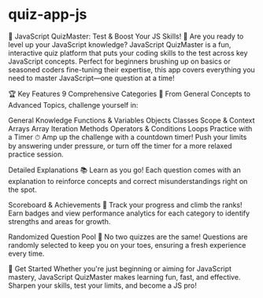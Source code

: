 # quiz-app-js
🧠 JavaScript QuizMaster: Test & Boost Your JS Skills! 🚀
Are you ready to level up your JavaScript knowledge? JavaScript QuizMaster is a fun, interactive quiz platform that puts your coding skills to the test across key JavaScript concepts. Perfect for beginners brushing up on basics or seasoned coders fine-tuning their expertise, this app covers everything you need to master JavaScript—one question at a time!

🏆 Key Features
9 Comprehensive Categories 🎯
From General Concepts to Advanced Topics, challenge yourself in:


General Knowledge
Functions & Variables
Objects
Classes
Scope & Context
Arrays
Array Iteration Methods
Operators & Conditions
Loops
Practice with a Timer ⏱
Amp up the challenge with a countdown timer! Push your limits by answering under pressure, or turn off the timer for a more relaxed practice session.

Detailed Explanations 📚
Learn as you go! Each question comes with an explanation to reinforce concepts and correct misunderstandings right on the spot.

Scoreboard & Achievements 🥇
Track your progress and climb the ranks! Earn badges and view performance analytics for each category to identify strengths and areas for growth.

Randomized Question Pool 🔄
No two quizzes are the same! Questions are randomly selected to keep you on your toes, ensuring a fresh experience every time.

🚀 Get Started
Whether you're just beginning or aiming for JavaScript mastery, JavaScript QuizMaster makes learning fun, fast, and effective. Sharpen your skills, test your limits, and become a JS pro!

